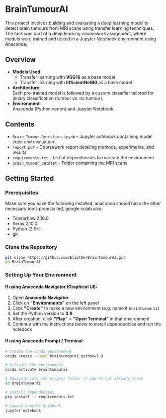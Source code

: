 # BrainTumourAI

This project involves building and evaluating a deep learning model to detect brain tumours from MRI scans using transfer learning techniques. The task was part of a deep learning coursework assignment, where models were trained and tested in a Jupyter Notebook environment using Anaconda.

## Overview

- **Models Used**:  
  - Transfer learning with **VGG16** as a base model  
  - Transfer learning with **EfficientNetB0** as a base model  
- **Architecture**:  
  Each pre-trained model is followed by a custom classifier tailored for binary classification (tumour vs. no tumour).
- **Environment**:  
  Anaconda (Python verion) and Jupyter Notebook

## Contents

- `Brain-Tumour-Detection.ipynb` – Jupyter notebook containing model code and evaluation
- `report.pdf` – Coursework report detailing methods, experiments, and results
- `requirements.txt` – List of dependencies to recreate the environment
- `brain_tumour_dataset` - Folder containing the MRI scans

## Getting Started

### Prerequisites

Make sure you have the following installed, anaconda should have the other necessary tools preinstalled, google colab also:

- Tensorflow 2.10.0
- Keras 2.10.0
- Python (3.9+)
- git

### Clone the Repository

```bash
git clone https://github.com/EliotDe/BrainTumourAI.git
cd BrainTumourAI
```

### Setting Up Your Environment

#### If using **Anaconda Navigator (Graphical UI)**:

1. Open **Anaconda Navigator**
2. Click on **"Environments"** on the left panel
3. Click **"Create"** to make a new environment (e.g. name it `braintumourai`)
4. Set the Python version to **3.9**
5. After creation, click **"Play"** > **"Open Terminal"** in that environment
6. Continue with the instructions below to install dependencies and run the notebook

#### If using **Anaconda Prompt / Terminal**:

```bash
# Create the conda environment
conda create --name braintumourai python=3.9

# Activate the environment
conda activate braintumourai

# Navigate into the project folder if you're not already there
cd BrainTumourAI

# Install dependencies
pip install -r requirements.txt

# Launch Jupyter Notebook
jupyter notebook




